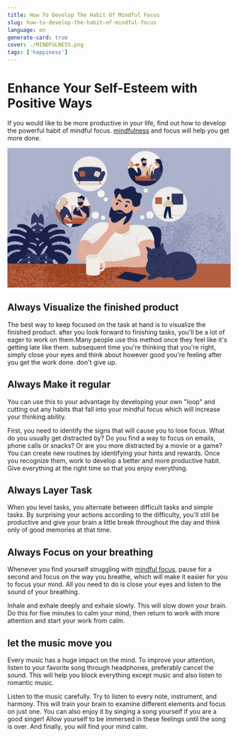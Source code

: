 ```yaml
---
title: How To Develop The Habit Of Mindful Focus
slug: how-to-develop-the-habit-of-mindful-focus
language: en
generate-card: true
cover: ./MINDFULNESS.png
tags: ['happiness']
---
```


# Enhance Your Self-Esteem with Positive Ways

If you would like to be more productive in your life, find out how to develop the powerful habit of mindful focus. [mindfulness](best-ways-to-practice-mindfulness-in-your-daily-life-2021) and focus will help you get more done.

![](./MINDFULNESS.png)

## Always Visualize the finished product

The best way to keep focused on the task at hand is to visualize the finished product. after you look forward to finishing tasks, you'll be a lot of eager to work on them.Many people use this method once they feel like it's getting late like them. subsequent time you're thinking that you're right, simply close your eyes and think about however good you're feeling after you get the work done. don't give up.

## Always Make it regular

You can use this to your advantage by developing your own "loop" and cutting out any habits that fall into your mindful focus which will increase your thinking ability.

First, you need to identify the signs that will cause you to lose focus. What do you usually get distracted by? Do you find a way to focus on emails, phone calls or snacks? Or are you more distracted by a movie or a game?You can create new routines by identifying your hints and rewards. Once you recognize them, work to develop a better and more productive habit. Give everything at the right time so that you enjoy everything.

## Always Layer Task

When you level tasks, you alternate between difficult tasks and simple tasks. By surprising your actions according to the difficulty, you'll still be productive and give your brain a little break throughout the day and think only of good memories at that time.

## Always Focus on your breathing

Whenever you find yourself struggling with [mindful focus](https://shop.projecthappiness.org/blogs/project-happiness/8-mindfulness-habits-you-can-practice-everyday), pause for a second and focus on the way you breathe, which will make it easier for you to focus your mind. All you need to do is close your eyes and listen to the sound of your breathing.

Inhale and exhale deeply and exhale slowly. This will slow down your brain. Do this for five minutes to calm your mind, then return to work with more attention and start your work from calm.

## let the music move you

Every music has a huge impact on the mind. To improve your attention, listen to your favorite song through headphones, preferably cancel the sound. This will help you block everything except music and also listen to romantic music.

Listen to the music carefully. Try to listen to every note, instrument, and harmony. This will train your brain to examine different elements and focus on just one. You can also enjoy it by singing a song yourself if you are a good singer! Allow yourself to be immersed in these feelings until the song is over. And finally, you will find your mind calm.
